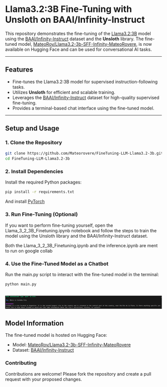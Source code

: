 # Llama3.2:3B Fine-Tuning with Unsloth on BAAI/Infinity-Instruct

This repository demonstrates the fine-tuning of the [Llama3.2:3B](https://github.com/example/llama3.2) model using the [BAAI/Infinity-Instruct](https://huggingface.co/datasets/BAAI/Infinity-Instruct) dataset and the **Unsloth** library. The fine-tuned model, [MateoRov/Llama3.2-3b-SFF-Infinity-MateoRovere](https://huggingface.co/MateoRov/Llama3.2-3b-SFF-Infinity-MateoRovere), is now available on Hugging Face and can be used for conversational AI tasks.

---

## Features
- Fine-tunes the Llama3.2:3B model for supervised instruction-following tasks.
- Utilizes **Unsloth** for efficient and scalable training.
- Leverages the [BAAI/Infinity-Instruct](https://huggingface.co/datasets/BAAI/Infinity-Instruct) dataset for high-quality supervised fine-tuning.
- Provides a terminal-based chat interface using the fine-tuned model.

---

## Setup and Usage

### 1. Clone the Repository
```bash
git clone https://github.com/Mateorovere/FineTuning-LLM-Llama3.2-3b.git
cd FineTuning-LLM-Llama3.2-3b

```

### 2. Install Dependencies

Install the required Python packages:

```bash
pip install -r requirements.txt

```
And install [PyTorch](https://pytorch.org/get-started/locally/)

### 3. Run Fine-Tuning (Optional)

If you want to perform fine-tuning yourself, open the Llama_3_2_3B_Finetuning.ipynb notebook and follow the steps to train the model using the Unsloth library and the BAAI/Infinity-Instruct dataset.

Both the Llama_3_2_3B_Finetuning.ipynb and the inference.ipynb are ment to run on google collab

### 4. Use the Fine-Tuned Model as a Chatbot
Run the main.py script to interact with the fine-tuned model in the terminal:

```bash
python main.py

```
![Example running on main](images/main_run.png)
---

## Model Information
The fine-tuned model is hosted on Hugging Face:
- Model: [MateoRov/Llama3.2-3b-SFF-Infinity-MateoRovere](https://huggingface.co/MateoRov/Llama3.2-3b-SFF-Infinity-MateoRovere)
- Dataset: [BAAI/Infinity-Instruct](https://huggingface.co/datasets/BAAI/Infinity-Instruct)


### Contributing

Contributions are welcome! Please fork the repository and create a pull request with your proposed changes.